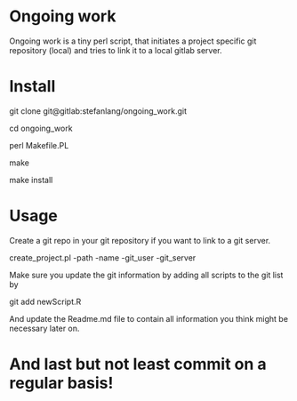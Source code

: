 # Ongoing work

Ongoing work is a tiny perl script, that initiates a project specific git repository (local) and tries to link it to a local gitlab server.

# Install

git clone git@gitlab:stefanlang/ongoing_work.git

cd ongoing_work

perl Makefile.PL

make

make install

# Usage 

Create a git repo in your git repository if you want to link to a git server.

create_project.pl -path <the path to the project> -name <the project name> -git_user <the git user> -git_server <the git server>

Make sure you update the git information by adding all scripts to the git list by

git add newScript.R

And update the Readme.md file to contain all information you think might be necessary later on.

# And last but not least commit on a regular basis!
